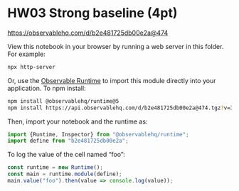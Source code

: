 # HW03 Strong baseline (4pt)

https://observablehq.com/d/b2e481725db00e2a@474

View this notebook in your browser by running a web server in this folder. For
example:

~~~sh
npx http-server
~~~

Or, use the [Observable Runtime](https://github.com/observablehq/runtime) to
import this module directly into your application. To npm install:

~~~sh
npm install @observablehq/runtime@5
npm install https://api.observablehq.com/d/b2e481725db00e2a@474.tgz?v=3
~~~

Then, import your notebook and the runtime as:

~~~js
import {Runtime, Inspector} from "@observablehq/runtime";
import define from "b2e481725db00e2a";
~~~

To log the value of the cell named “foo”:

~~~js
const runtime = new Runtime();
const main = runtime.module(define);
main.value("foo").then(value => console.log(value));
~~~

